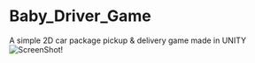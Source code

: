 # Baby_Driver_Game
A simple 2D car package pickup &amp; delivery game made in UNITY
![ScreenShot!](Screenshot(4).png)